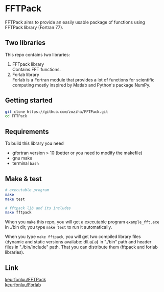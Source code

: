# FFTPack
FFTPack aims to provide an easily usable package of functions using FFTPack library (Fortran 77).

## Two libraries
This repo contains two libraries:
1. FFTpack library  
   Contains FFT functions.
2. Forlab library  
   Forlab is a Fortran module that provides a lot of functions for scientific computing 
   mostly inspired by Matlab and Python's package NumPy.

## Getting started
```bash
git clone https://github.com/zoziha/FFTPack.git
cd FFTPack

```

## Requirements
To build this library you need
+ gfortran version > 10 (better or you need to modify the makefile)
+ gnu make
+ terminal `bash`

## Make & test
```bash
# executable program
make
make test

# fftpack lib and its includes
make fftpack

```
When you `make` this repo, you will get a executable program `example_fft.exe` in ./bin dir, you type `make test` 
to run it automatically.

When you type `make fftpack`, you will get two compiled library files (dynamic and static versions availabe: dll.a/.a) 
in "./bin" path and header files in "./bin/include" path. That you can distribute them (fftpack and forlab libraries).


## Link
[keurfonluu/FFTPack](https://github.com/keurfonluu/FFTPack)  
[keurfonluu/Forlab](https://github.com/keurfonluu/Forlab)
